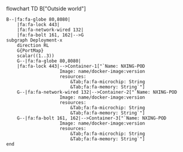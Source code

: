 flowchart TD
    B["Outside world"]
    
    B--|fa:fa-globe 80,8080|
        |fa:fa-lock 443|
        |fa:fa-network-wired 132|
        |fa:fa-bolt 161, 162|-->G
    subgraph Deployment-x
        direction RL
        G{PortMap}
        scalar((1..3))
        G--|fa:fa-globe 80,8080|
        |fa:fa-lock 443|-->Container-1["`Name: NXING-POD
                        Image: name/docker-image:version
                        resources:
                            &Tab;fa:fa-microchip: String
                            &Tab;fa:fa-memory: String`"]
        G--|fa:fa-network-wired 132|-->Container-2["`Name: NXING-POD
                        Image: name/docker-image:version
                        resources:
                            &Tab;fa:fa-microchip: String
                            &Tab;fa:fa-memory: String`"]
        G--|fa:fa-bolt 161, 162|-->Container-3["`Name: NXING-POD
                        Image: name/docker-image:version
                        resources:
                            &Tab;fa:fa-microchip: String
                            &Tab;fa:fa-memory: String`"]
    end
